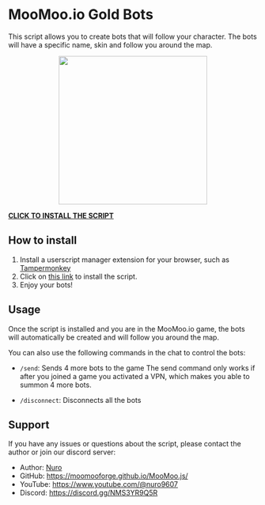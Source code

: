 # MooMoo.io Gold Bots
This script allows you to create bots that will follow your character. The bots will have a specific name, skin and follow you around the map.
<center>
<img src="https://i.imgur.com/JjtrJGF.png" height="300em"/>
</center>

**[CLICK TO INSTALL THE SCRIPT](https://greasyfork.org/en/scripts/459409-moomoo-io-freecam)**

## How to install
1. Install a userscript manager extension for your browser, such as [Tampermonkey](https://www.tampermonkey.net/)
2. Click on [this link](https://github.com/MooMooForge/Gold-Bots/releases/latest) to install the script.
3. Enjoy your bots!

## Usage

Once the script is installed and you are in the MooMoo.io game, the bots will automatically be created and will follow you around the map.

You can also use the following commands in the chat to control the bots:

- `/send`: Sends 4 more bots to the game
The send command only works if after you joined a game you activated a VPN, which makes you able to summon 4 more bots.

- `/disconnect`: Disconnects all the bots
## Support
If you have any issues or questions about the script, please contact the author or join our discord server:

- Author: [Nuro](https://github.com/NuroC)
- GitHub: https://moomooforge.github.io/MooMoo.js/
- YouTube: https://www.youtube.com/@nuro9607
- Discord: https://discord.gg/NMS3YR9Q5R
